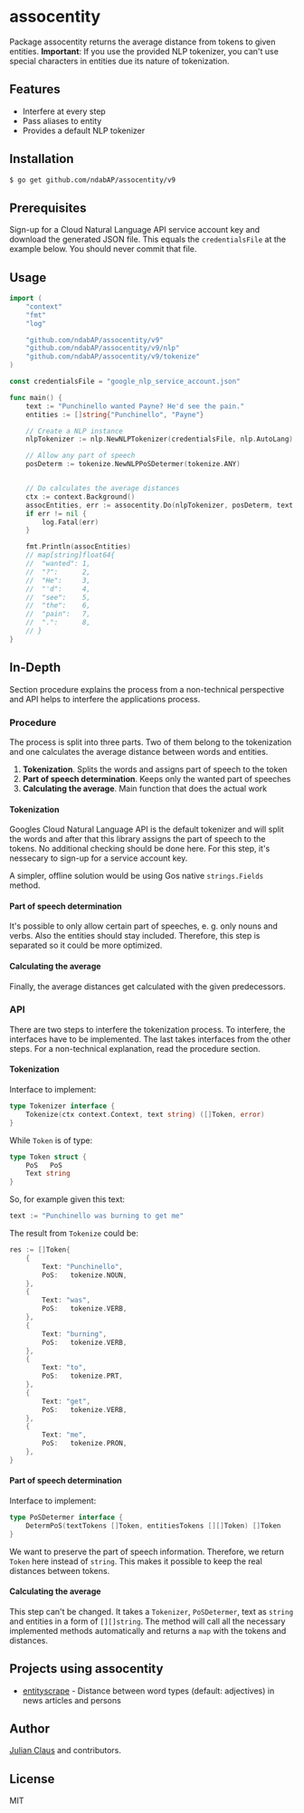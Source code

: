 # assocentity

Package assocentity returns the average distance from tokens to given entities.
**Important**: If you use the provided NLP tokenizer, you can't use special
characters in entities due its nature of tokenization.

## Features

- Interfere at every step
- Pass aliases to entity
- Provides a default NLP tokenizer

## Installation

```bash
$ go get github.com/ndabAP/assocentity/v9
```

## Prerequisites

Sign-up for a Cloud Natural Language API service account key and download the generated JSON file. This equals the `credentialsFile` at the example below. You should never commit that file.

## Usage

```go
import (
	"context"
	"fmt"
	"log"

	"github.com/ndabAP/assocentity/v9"
	"github.com/ndabAP/assocentity/v9/nlp"
	"github.com/ndabAP/assocentity/v9/tokenize"
)

const credentialsFile = "google_nlp_service_account.json"

func main() {
	text := "Punchinello wanted Payne? He'd see the pain."
	entities := []string{"Punchinello", "Payne"}

	// Create a NLP instance
	nlpTokenizer := nlp.NewNLPTokenizer(credentialsFile, nlp.AutoLang)

	// Allow any part of speech
	posDeterm := tokenize.NewNLPPoSDetermer(tokenize.ANY)


    // Do calculates the average distances
	ctx := context.Background()
	assocEntities, err := assocentity.Do(nlpTokenizer, posDeterm, text, entities)
	if err != nil {
		log.Fatal(err)
	}

	fmt.Println(assocEntities)
	// map[string]float64{
	// 	"wanted": 1,
	// 	"?":      2,
	// 	"He":     3,
	// 	"'d":     4,
	// 	"see":    5,
	// 	"the":    6,
	// 	"pain":   7,
	// 	".":      8,
	// }
}
```

## In-Depth

Section procedure explains the process from a non-technical perspective and API helps to interfere the applications process.

### Procedure

The process is split into three parts. Two of them belong to the tokenization and one calculates the average distance between words and entities.

1. **Tokenization**. Splits the words and assigns part of speech to the token
2. **Part of speech determination**. Keeps only the wanted part of speeches
3. **Calculating the average**. Main function that does the actual work

#### Tokenization

Googles Cloud Natural Language API is the default tokenizer and will split the words and after that this library assigns the part of speech to the tokens. No additional checking should be done here. For this step, it's nessecary to sign-up for a service account key.

A simpler, offline solution would be using Gos native `strings.Fields` method.

#### Part of speech determination

It's possible to only allow certain part of speeches, e. g. only nouns and verbs. Also the entities should stay included. Therefore, this step is separated so it could be more optimized.

#### Calculating the average

Finally, the average distances get calculated with the given predecessors.

### API

There are two steps to interfere the tokenization process. To interfere, the interfaces have to be implemented. The last takes interfaces from the other steps. For a non-technical explanation, read the procedure section.

#### Tokenization

Interface to implement:

```go
type Tokenizer interface {
	Tokenize(ctx context.Context, text string) ([]Token, error)
}
```

While `Token` is of type:

```go
type Token struct {
	PoS   PoS
	Text string
}
```

So, for example given this text:

```go
text := "Punchinello was burning to get me"
```

The result from `Tokenize` could be:

```go
res := []Token{
	{
		Text: "Punchinello",
		PoS:   tokenize.NOUN,
	},
	{
		Text: "was",
		PoS:   tokenize.VERB,
	},
	{
		Text: "burning",
		PoS:   tokenize.VERB,
	},
	{
		Text: "to",
		PoS:   tokenize.PRT,
	},
	{
		Text: "get",
		PoS:   tokenize.VERB,
	},
	{
		Text: "me",
		PoS:   tokenize.PRON,
	},
}
```

#### Part of speech determination

Interface to implement:

```go
type PoSDetermer interface {
	DetermPoS(textTokens []Token, entitiesTokens [][]Token) []Token
}
```

We want to preserve the part of speech information. Therefore, we return `Token` here instead of `string`. This makes it possible to keep the real distances between tokens.

#### Calculating the average

This step can't be changed. It takes a `Tokenizer`, `PoSDetermer`, text as `string` and entities in a form of `[][]string`. The method will call all the necessary implemented methods automatically and returns a `map` with the tokens and distances.

## Projects using assocentity

- [entityscrape](https://github.com/ndabAP/entityscrape) - Distance between word types (default: adjectives) in news articles and persons

## Author

[Julian Claus](https://www.julian-claus.de) and contributors.

## License

MIT
